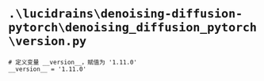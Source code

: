 # `.\lucidrains\denoising-diffusion-pytorch\denoising_diffusion_pytorch\version.py`

```
# 定义变量 __version__，赋值为 '1.11.0'
__version__ = '1.11.0'
```